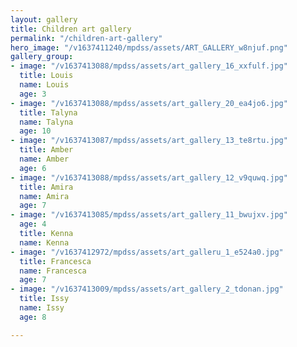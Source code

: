 ```yaml
---
layout: gallery
title: Children art gallery
permalink: "/children-art-gallery"
hero_image: "/v1637411240/mpdss/assets/ART_GALLERY_w8njuf.png"
gallery_group:
- image: "/v1637413088/mpdss/assets/art_gallery_16_xxfulf.jpg"
  title: Louis
  name: Louis
  age: 3
- image: "/v1637413088/mpdss/assets/art_gallery_20_ea4jo6.jpg"
  title: Talyna
  name: Talyna
  age: 10
- image: "/v1637413087/mpdss/assets/art_gallery_13_te8rtu.jpg"
  title: Amber
  name: Amber
  age: 6
- image: "/v1637413088/mpdss/assets/art_gallery_12_v9quwq.jpg"
  title: Amira
  name: Amira
  age: 7
- image: "/v1637413085/mpdss/assets/art_gallery_11_bwujxv.jpg"
  age: 4
  title: Kenna
  name: Kenna
- image: "/v1637412972/mpdss/assets/art_galleru_1_e524a0.jpg"
  title: Francesca
  name: Francesca
  age: 7
- image: "/v1637413009/mpdss/assets/art_gallery_2_tdonan.jpg"
  title: Issy
  name: Issy
  age: 8

---
```

